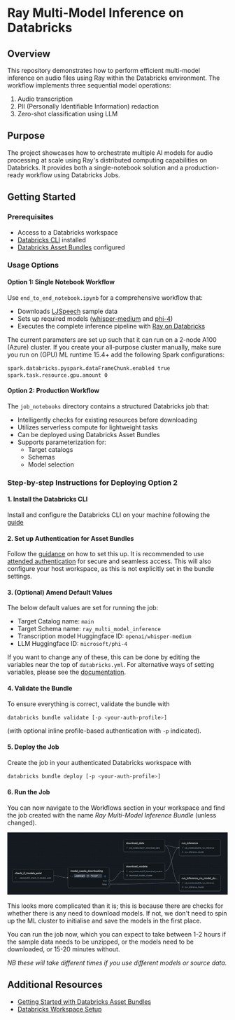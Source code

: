 # Ray Multi-Model Inference on Databricks

## Overview

This repository demonstrates how to perform efficient multi-model inference on audio files using Ray within the Databricks environment. The workflow implements three sequential model operations:

1. Audio transcription
2. PII (Personally Identifiable Information) redaction
3. Zero-shot classification using LLM

## Purpose

The project showcases how to orchestrate multiple AI models for audio processing at scale using Ray's distributed computing capabilities on Databricks. It provides both a single-notebook solution and a production-ready workflow using Databricks Jobs.

## Getting Started

### Prerequisites

- Access to a Databricks workspace
- [Databricks CLI](https://docs.databricks.com/dev-tools/cli/databricks-cli.html) installed
- [Databricks Asset Bundles](https://docs.databricks.com/dev-tools/bundles/index.html) configured


### Usage Options

#### Option 1: Single Notebook Workflow

Use `end_to_end_notebook.ipynb` for a comprehensive workflow that:

- Downloads [LJSpeech](https://paperswithcode.com/dataset/ljspeech) sample data
- Sets up required models ([whisper-medium](https://huggingface.co/openai/whisper-medium) and [phi-4](https://huggingface.co/microsoft/phi-4))
- Executes the complete inference pipeline with [Ray on Databricks](https://docs.databricks.com/aws/en/machine-learning/ray)

The current parameters are set up such that it can run on a 2-node A100 (Azure) cluster. If you create your all-purpose cluster manually, make sure you run on (GPU) ML runtime 15.4+ add the following Spark configurations:

```
spark.databricks.pyspark.dataFrameChunk.enabled true
spark.task.resource.gpu.amount 0
```

#### Option 2: Production Workflow

The `job_notebooks` directory contains a structured Databricks job that:

- Intelligently checks for existing resources before downloading
- Utilizes serverless compute for lightweight tasks
- Can be deployed using Databricks Asset Bundles
- Supports parameterization for:
    - Target catalogs
    - Schemas
    - Model selection

### Step-by-step Instructions for Deploying Option 2

#### 1. Install the Databricks CLI

Install and configure the Databricks CLI on your machine following the [guide](https://docs.databricks.com/dev-tools/cli/databricks-cli.html)

#### 2. Set up Authentication for Asset Bundles

Follow the [guidance](https://docs.databricks.com/aws/en/dev-tools/bundles/authentication) on how to set this up. It is recommended to use [attended authentication](https://docs.databricks.com/aws/en/dev-tools/bundles/authentication#attended-authentication) for secure and seamless access. This will also configure your host workspace, as this is not explicitly set in the bundle settings.

#### 3. (Optional) Amend Default Values

The below default values are set for running the job:

* Target Catalog name: `main`
* Target Schema name: `ray_multi_model_inference`
* Transcription model Huggingface ID: `openai/whisper-medium`
* LLM Huggingface ID: `microsoft/phi-4`

If you want to change any of these, this can be done by editing the variables near the top of `databricks.yml`. For alternative ways of setting variables, please see the [documentation](https://docs.databricks.com/aws/en/dev-tools/bundles/variables#set-a-variables-value).

#### 4. Validate the Bundle

To ensure everything is correct, validate the bundle with

```bash
databricks bundle validate [-p <your-auth-profile>]
```

(with optional inline profile-based authentication with `-p` indicated).

#### 5. Deploy the Job

Create the job in your authenticated Databricks workspace with

```bash
databricks bundle deploy [-p <your-auth-profile>]
```

#### 6. Run the Job

You can now navigate to the Workflows section in your workspace and find the job created with the name _Ray Multi-Model Inference Bundle_ (unless changed).

![Job DAG Screenshot](assets/job_dag_screenshot.png)

This looks more complicated than it is; this is because there are checks for whether there is any need to download models. If not, we don't need to spin up the ML cluster to initialise and save the models in the first place.

You can run the job now, which you can expect to take between 1-2 hours if the sample data needs to be unzipped, or the models need to be downloaded, or 15-20 minutes without.

_NB these will take different times if you use different models or source data._

## Additional Resources

- [Getting Started with Databricks Asset Bundles](https://docs.databricks.com/dev-tools/bundles/index.html)
- [Databricks Workspace Setup](https://docs.databricks.com/workspace/workspace-details.html)


